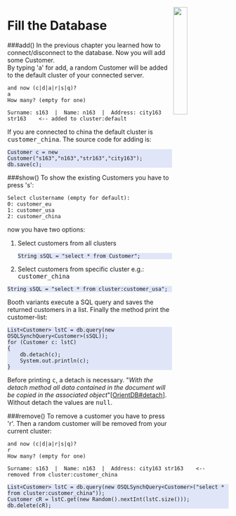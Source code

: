 <a><img align="right" width="25%" src="https://github.com/pilleatus/orientdb-tutorial-distributed-database/blob/master/gitbook/images/add_customer.png?raw=true"/></a>


# Fill the Database
###add()
In the previous chapter you learned how to connect/disconnect to the database. Now you will add some Customer.<br/>
By typing 'a' for add, a random Customer will be added to the default cluster of your connected server.

    and now (c|d|a|r|s|q)?
    a
    How many? (empty for one)
    
    Surname: s163  |  Name: n163  |  Address: city163 str163    <-- added to cluster:default
    
If you are connected to china the default cluster is <TT>customer_china</TT>. The source code for adding is:

<pre style="background-color:#E0E6F8"><code>Customer c = new Customer("s163","n163","str163","city163");
db.save(c);	
</code></pre>

###show()
To show the existing Customers you have to press 's':

    Select clustername (empty for default):
    0: customer_eu
    1: customer_usa
    2: customer_china
 
now you have two options:

1. Select customers from all clusters

    <pre style="background-color:#E0E6F8"><code>String sSQL = "select * from Customer";</code></pre>
  
1. Select customers from specific cluster e.g.: <TT>customer_china</TT>

 <pre style="background-color:#E0E6F8"><code>String sSQL = "select * from cluster:customer_usa";</code></pre>

Booth variants execute a SQL query and saves the returned customers in a list. Finally the method print the customer-list: 

<pre style="background-color:#E0E6F8"><code>List&lt;Customer&gt; lstC = db.query(new OSQLSynchQuery&lt;Customer&gt;(sSQL));
for (Customer c: lstC) 
{
    db.detach(c);
    System.out.println(c);
}
</code></pre>
  
Before printing <tt>c</tt>, a detach is necessary. "*With the detach method all data contained in the document will be copied in the associated object*"[[OrientDB#detach](http://orientdb.com/docs/last/Object-Database.html#detach)]. Without detach the values are <tt>null</tt>.

###remove()
To remove a customer you have to press 'r'. Then a random customer will be removed from your current cluster:

    and now (c|d|a|r|s|q)?
    r
    How many? (empty for one)
    
    Surname: s163  |  Name: n163  |  Address: city163 str163    <-- removed from cluster:customer_china


<pre style="background-color:#E0E6F8"><code>List&lt;Customer&gt; lstC = db.query(new OSQLSynchQuery&lt;Customer&gt;("select * from cluster:customer_china"));
Customer cR = lstC.get(new Random().nextInt(lstC.size()));
db.delete(cR);
</code></pre>



